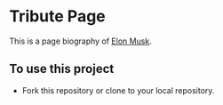 # Tribute Page

This is a page biography of [Elon Musk](https://en.wikipedia.org/wiki/Elon_Musk).

## To use this project

* Fork this repository or clone to your local repository.
